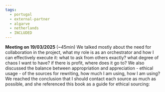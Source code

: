 ```yaml
---
tags:
  - portugal
  - external-partner
  - algarve
  - netherlands
  - INCLUDED
---
```

**Meeting on 19/03/2025** (~45min)
We talked mostly about the need for collaboration in the project, what my role is as an orchestrator and how I can effectively execute it: what to ask from others exactly? what degree of chaos I want to have? if there is profit, where does it go to? We also discussed the balance between appropriation and appreciation - ethical usage - of the sources for rewriting, how much I am using, how I am using? We reached the conclusion that I should contact each source as much as possible, and she referenced this book as a guide for ethical sourcing: 